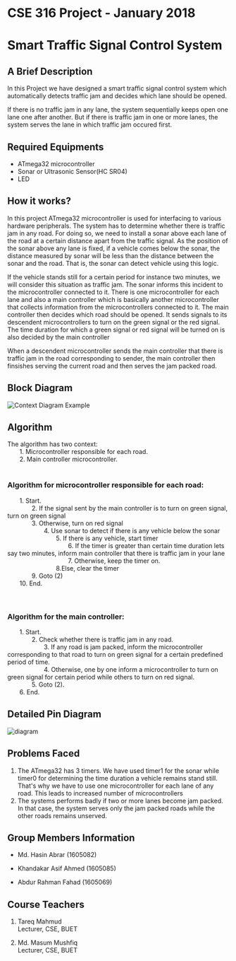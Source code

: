 # CSE 316 Project - January 2018
# Smart Traffic Signal Control System
## A Brief Description
In this Project we have designed a smart traffic signal control system which automatically detects traffic jam and decides which lane should be opened.

If there is no traffic jam in any lane, the system sequentially keeps open one lane one after another. But if there is traffic jam in one or more lanes, the system serves the lane in which traffic jam occured first.

## Required Equipments
* ATmega32 microcontroller
* Sonar or Ultrasonic Sensor(HC SR04)
* LED

## How it works?
In this project ATmega32 microcontroller is used for interfacing to various hardware peripherals. The system has to determine whether there is traffic jam in any road. For doing so, we need to install a sonar above each lane of the road at a certain distance apart from the traffic signal. As the position of the sonar above any lane is fixed, if a vehicle comes below the sonar, the distance measured by sonar will be less than the distance between the sonar and the road. That is, the sonar can detect vehicle using this logic.

If the vehicle stands still for a certain period for instance two minutes, we will consider this situation as traffic jam. The sonar informs this incident to the microcontroller connected to it. There is one microcontroller for each lane and also a main controller which is basically another microcontroller that collects information from the microcontrollers connected to it. The main controller then decides which road should be opened. It sends signals to its descendent microcontrollers to turn on the green signal or the red signal. The time duration for which a green signal or red signal will be turned on is also decided by the main controller

When a descendent microcontroller sends the main controller that there is traffic jam in the road corresponding to sender, the main controller then finsishes serving the current road and then serves the jam packed road.

## Block Diagram
![Context Diagram Example](https://user-images.githubusercontent.com/33763183/65350495-ac977680-dc07-11e9-8795-7cb2970a84d3.jpeg)

## Algorithm
The algorithm has two context:<br/>
&nbsp;&nbsp;&nbsp;&nbsp;&nbsp;&nbsp;&nbsp;1. Microcontroller responsible for each road. <br/>
&nbsp;&nbsp;&nbsp;&nbsp;&nbsp;&nbsp;&nbsp;2. Main controller microcontroller.
<br><br/>
### Algorithm for microcontroller responsible for each road: <br/>
&nbsp;&nbsp;&nbsp;&nbsp;&nbsp;&nbsp;&nbsp;1. Start.<br/>
&nbsp;&nbsp;&nbsp;&nbsp;&nbsp;&nbsp;&nbsp;&nbsp;&nbsp;&nbsp;&nbsp;&nbsp;&nbsp;&nbsp;2. If the signal sent by the main controller is to turn on green signal, turn on green signal <br/>
&nbsp;&nbsp;&nbsp;&nbsp;&nbsp;&nbsp;&nbsp;&nbsp;&nbsp;&nbsp;&nbsp;&nbsp;&nbsp;&nbsp;3. Otherwise, turn on red signal<br/>
&nbsp;&nbsp;&nbsp;&nbsp;&nbsp;&nbsp;&nbsp;&nbsp;&nbsp;&nbsp;&nbsp;&nbsp;&nbsp;&nbsp;&nbsp;&nbsp;&nbsp;&nbsp;&nbsp;&nbsp;&nbsp;4. Use sonar to detect if there is any vehicle below the sonar<br/>
&nbsp;&nbsp;&nbsp;&nbsp;&nbsp;&nbsp;&nbsp;&nbsp;&nbsp;&nbsp;&nbsp;&nbsp;&nbsp;&nbsp;&nbsp;&nbsp;&nbsp;&nbsp;&nbsp;&nbsp;&nbsp;&nbsp;&nbsp;&nbsp;&nbsp;&nbsp;&nbsp;&nbsp;5. If there is any vehicle, start timer<br/>
&nbsp;&nbsp;&nbsp;&nbsp;&nbsp;&nbsp;&nbsp;&nbsp;&nbsp;&nbsp;&nbsp;&nbsp;&nbsp;&nbsp;&nbsp;&nbsp;&nbsp;&nbsp;&nbsp;&nbsp;&nbsp;&nbsp;&nbsp;&nbsp;&nbsp;&nbsp;&nbsp;&nbsp;&nbsp;&nbsp;&nbsp;&nbsp;&nbsp;&nbsp;&nbsp;6. If the timer is greater than certain time duration lets say two minutes, inform main controller that there is traffic jam in your lane<br/>
&nbsp;&nbsp;&nbsp;&nbsp;&nbsp;&nbsp;&nbsp;&nbsp;&nbsp;&nbsp;&nbsp;&nbsp;&nbsp;&nbsp;&nbsp;&nbsp;&nbsp;&nbsp;&nbsp;&nbsp;&nbsp;&nbsp;&nbsp;&nbsp;&nbsp;&nbsp;&nbsp;&nbsp;&nbsp;&nbsp;&nbsp;&nbsp;&nbsp;&nbsp;&nbsp;7. Otherwise, keep the timer on.<br/>
&nbsp;&nbsp;&nbsp;&nbsp;&nbsp;&nbsp;&nbsp;&nbsp;&nbsp;&nbsp;&nbsp;&nbsp;&nbsp;&nbsp;&nbsp;&nbsp;&nbsp;&nbsp;&nbsp;&nbsp;&nbsp;&nbsp;&nbsp;&nbsp;&nbsp;&nbsp;&nbsp;&nbsp;8.Else, clear the timer<br/>
&nbsp;&nbsp;&nbsp;&nbsp;&nbsp;&nbsp;&nbsp;&nbsp;&nbsp;&nbsp;&nbsp;&nbsp;&nbsp;&nbsp;9. Goto (2)<br/>
&nbsp;&nbsp;&nbsp;&nbsp;&nbsp;&nbsp;&nbsp;10. End.<br/>
<br><br/>
### Algorithm for the main controller:<br/>
&nbsp;&nbsp;&nbsp;&nbsp;&nbsp;&nbsp;&nbsp;1. Start.<br/>
&nbsp;&nbsp;&nbsp;&nbsp;&nbsp;&nbsp;&nbsp;&nbsp;&nbsp;&nbsp;&nbsp;&nbsp;&nbsp;&nbsp;2. Check whether there is traffic jam in any road.<br/>
&nbsp;&nbsp;&nbsp;&nbsp;&nbsp;&nbsp;&nbsp;&nbsp;&nbsp;&nbsp;&nbsp;&nbsp;&nbsp;&nbsp;&nbsp;&nbsp;&nbsp;&nbsp;&nbsp;&nbsp;&nbsp;3. If any road is jam packed, inform the microcontroller corresponding to that road to turn on green signal for a certain predefined period of time.<br/>
&nbsp;&nbsp;&nbsp;&nbsp;&nbsp;&nbsp;&nbsp;&nbsp;&nbsp;&nbsp;&nbsp;&nbsp;&nbsp;&nbsp;&nbsp;&nbsp;&nbsp;&nbsp;&nbsp;&nbsp;&nbsp;4. Otherwise, one by one inform a microcontroller to turn on green signal for certain period while others to turn on red signal.<br/>
&nbsp;&nbsp;&nbsp;&nbsp;&nbsp;&nbsp;&nbsp;&nbsp;&nbsp;&nbsp;&nbsp;&nbsp;&nbsp;&nbsp;5. Goto (2).<br/>
&nbsp;&nbsp;&nbsp;&nbsp;&nbsp;&nbsp;&nbsp;6. End.<br/>
      
## Detailed Pin Diagram
![diagram](https://user-images.githubusercontent.com/33763183/65352758-3bf35880-dc0d-11e9-8b79-c86c6a2c4bb6.jpeg)

## Problems Faced
1. The ATmega32 has 3 timers. We have used timer1 for the sonar while timer0 for determining the time duration a vehicle remains stand still. That's why we have to use one microcontroller for each lane of any road. This leads to increased number of microcontrollers
2. The systems performs badly if two or more lanes become jam packed. In that case, the system serves only the jam packed roads while the other roads remains unserved.

## Group Members Information
- Md. Hasin Abrar (1605082)

- Khandakar Asif Ahmed (1605085)

- Abdur Rahman Fahad (1605069)

## Course Teachers
1. Tareq Mahmud<br/>
Lecturer, CSE, BUET

2. Md. Masum Mushfiq<br/>
Lecturer, CSE, BUET
